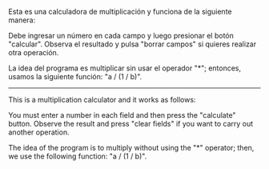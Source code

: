 Esta es una calculadora de multiplicación y funciona de la siguiente manera:

Debe ingresar un número en cada campo y luego presionar el botón "calcular".
Observa el resultado y pulsa "borrar campos" si quieres realizar otra operación.

La idea del programa es multiplicar sin usar el operador "*"; entonces, usamos la siguiente función: "a / (1 / b)".

___________________________________________________________________________________________

This is a multiplication calculator and it works as follows:

You must enter a number in each field and then press the "calculate" button.
Observe the result and press "clear fields" if you want to carry out another operation.

The idea of the program is to multiply without using the "*" operator; then, we use the following function: "a / (1 / b)".